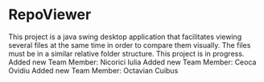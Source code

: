 # RepoViewer
This project is a java swing desktop application that facilitates viewing several files at the same time in order to compare them visually. The files must be in a similar relative folder structure.
This project is in progress.
Added new Team Member: Nicorici Iulia
Added new Team Member: Ceoca Ovidiu
Added new Team Member: Octavian Cuibus

